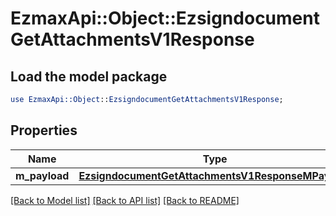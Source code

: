 # EzmaxApi::Object::EzsigndocumentGetAttachmentsV1Response

## Load the model package
```perl
use EzmaxApi::Object::EzsigndocumentGetAttachmentsV1Response;
```

## Properties
Name | Type | Description | Notes
------------ | ------------- | ------------- | -------------
**m_payload** | [**EzsigndocumentGetAttachmentsV1ResponseMPayload**](EzsigndocumentGetAttachmentsV1ResponseMPayload.md) |  | 

[[Back to Model list]](../README.md#documentation-for-models) [[Back to API list]](../README.md#documentation-for-api-endpoints) [[Back to README]](../README.md)


